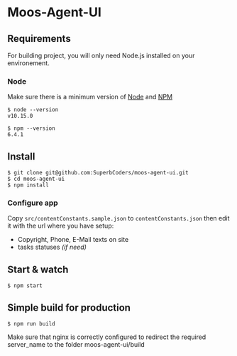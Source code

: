 # Moos-Agent-UI

## Requirements

For building project, you will only need Node.js installed on your environement.

### Node

Make sure there is a minimum version of [Node](http://nodejs.org/) and [NPM](https://npmjs.org/)

    $ node --version
    v10.15.0

    $ npm --version
    6.4.1

## Install

    $ git clone git@github.com:SuperbCoders/moos-agent-ui.git
    $ cd moos-agent-ui
    $ npm install

### Configure app

Copy `src/contentConstants.sample.json` to `contentConstants.json` then edit it with the url where you have setup:

- Copyright, Phone, E-Mail texts on site
- tasks statuses *(if need)*

## Start & watch

    $ npm start

## Simple build for production

    $ npm run build

Make sure that nginx is correctly configured to redirect the required server_name to the folder moos-agent-ui/build
